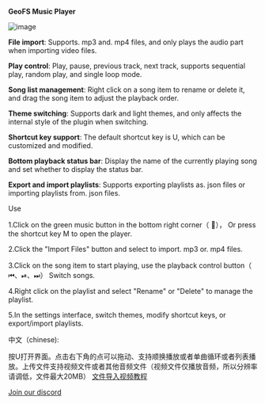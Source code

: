 **GeoFS Music Player**


![image](https://github.com/user-attachments/assets/0c987590-96f3-4abb-b2d9-0b9a05070e82)


**File import**: Supports. mp3 and. mp4 files, and only plays the audio part when importing video files.


**Play control**: Play, pause, previous track, next track, supports sequential play, random play, and single loop mode.


**Song list management**: Right click on a song item to rename or delete it, and drag the song item to adjust the playback order.


**Theme switching**: Supports dark and light themes, and only affects the internal style of the plugin when switching.


**Shortcut key support**: The default shortcut key is U, which can be customized and modified.


**Bottom playback status bar**: Display the name of the currently playing song and set whether to display the status bar.


**Export and import playlists**: Supports exporting playlists as. json files or importing playlists from. json files.


Use

1.Click on the green music button in the bottom right corner（ 🎵）， Or press the shortcut key M to open the player.


2.Click the "Import Files" button and select to import. mp3 or. mp4 files.


3.Click on the song item to start playing, use the playback control button（ ⏮、⏯、⏭） Switch songs.


4.Right click on the playlist and select "Rename" or "Delete" to manage the playlist.


5.In the settings interface, switch themes, modify shortcut keys, or export/import playlists.




中文（chinese):

按U打开界面。点击右下角的点可以拖动、支持顺换播放或者单曲循环或者列表播放。上传文件支持视频文件或者其他音频文件（视频文件仅播放音频，所以分辨率请调低，文件最大20MB）
[文件导入视频教程](https://www.bilibili.com/video/BV1pwwseiEfo/?spm_id_from=333.1387.homepage.video_card.click)


[Join our discord](https://discord.gg/4dGHsNqgCH)
